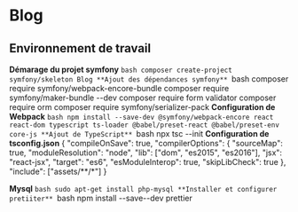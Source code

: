 # Blog

## Environnement de travail

 **Démarage du projet symfony**
    ```bash
      composer create-project symfony/skeleton Blog
**Ajout des dépendances symfony**
    ```bash
    composer require symfony/webpack-encore-bundle
    composer require symfony/maker-bundle --dev
    composer require form validator 
    composer require orm
    composer require symfony/serializer-pack
**Configuration de Webpack**
    ```bash
    npm install --save-dev @symfony/webpack-encore react react-dom typescript ts-loader @babel/preset-react @babel/preset-env core-js
**Ajout de TypeScript**
    ```bash
      npx tsc --init
**Configuration de tsconfig.json**
  {
  "compileOnSave": true,
  "compilerOptions": {
    "sourceMap": true,
    "moduleResolution": "node",
    "lib": ["dom", "es2015", "es2016"],
    "jsx": "react-jsx",
    "target": "es6",
    "esModuleInterop": true,
    "skipLibCheck": true
  },
  "include": ["assets/**/*"]
}

**Mysql**
    ```bash
    sudo apt-get install php-mysql
**Installer et configurer pretiiter**
    ```bash
    npm install --save--dev prettier
